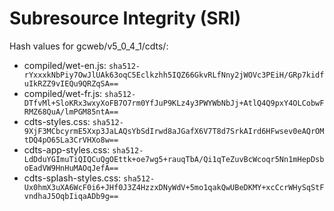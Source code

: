# Subresource Integrity (SRI)

Hash values for gcweb/v5_0_4_1/cdts/:
- compiled/wet-en.js: `sha512-rYxxxkNbPiy7OwJlUAk63oqC5Eclkzhh5IQZ66GkvRLfNny2jWOVc3PEiH/GRp7kidfuIkRZZ9vIEQu9QRZqSA==`
- compiled/wet-fr.js: `sha512-DTfvMl+SloKRx3wxyXoFB7O7rm0YfJuP9KLz4y3PWYWbNbJj+AtlQ4Q9pxY4OLCobwFRMZ68QuA/lmPGM85ntA==`
- cdts-styles.css: `sha512-9XjF3MCbcyrmE5Xxp3JaLAQsYbSdIrwd8aJGafX6V7T8d7SrkAIrd6HFwsev0eAQrOMtDQ4pO65La3CrVHXo8w==`
- cdts-app-styles.css: `sha512-LdDduYGImuTiQIQCuQgOEttk+oe7wg5+rauqTbA/Qi1qTeZuvBcWcoqr5Nn1mHepDsboEadVW9HnHuMAOqJefA==`
- cdts-splash-styles.css: `sha512-Ux0hmX3uXA6WcF0i6+JHf0J3Z4HzzxDNyWdV+5mo1qakQwUBeDKMY+xcCcrWHySqStFvndhaJ5OqbIiqaADb9g==`
